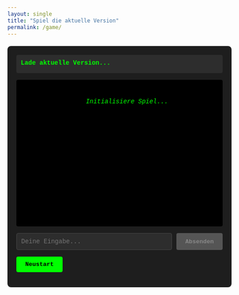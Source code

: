 ```yaml
---
layout: single
title: "Spiel die aktuelle Version"
permalink: /game/
---
```


<style>
#game-container {
  background: #1e1e1e;
  border-radius: 8px;
  padding: 20px;
  margin: 20px 0;
  font-family: 'Courier New', monospace;
}

#game-output {
  background: #000;
  color: #0f0;
  padding: 15px;
  border-radius: 4px;
  min-height: 300px;
  max-height: 500px;
  overflow-y: auto;
  font-size: 14px;
  line-height: 1.6;
  margin-bottom: 15px;
  white-space: pre-wrap;
}

#game-input-container {
  display: flex;
  gap: 10px;
  margin-bottom: 15px;
}

#game-input {
  flex: 1;
  background: #2d2d2d;
  color: #fff;
  border: 1px solid #444;
  padding: 10px;
  border-radius: 4px;
  font-family: 'Courier New', monospace;
  font-size: 14px;
}

#game-input:focus {
  outline: none;
  border-color: #0f0;
}

.game-btn {
  background: #0f0;
  color: #000;
  border: none;
  padding: 10px 20px;
  border-radius: 4px;
  cursor: pointer;
  font-family: 'Courier New', monospace;
  font-weight: bold;
}

.game-btn:hover {
  background: #0c0;
}

.game-btn:disabled {
  background: #555;
  color: #888;
  cursor: not-allowed;
}

#version-info {
  background: #2d2d2d;
  padding: 10px;
  border-radius: 4px;
  margin-bottom: 15px;
  color: #aaa;
  font-size: 12px;
}

#version-info h3 {
  margin: 0 0 5px 0;
  color: #0f0;
  font-size: 14px;
}

.loading {
  text-align: center;
  color: #0f0;
  font-style: italic;
}
</style>

<div id="game-container">
  <div id="version-info">
    <h3>Lade aktuelle Version...</h3>
  </div>

  <div id="game-output" class="loading">
    Initialisiere Spiel...
  </div>

  <div id="game-input-container">
    <input type="text" id="game-input" placeholder="Deine Eingabe..." disabled />
    <button class="game-btn" id="submit-btn" onclick="submitInput()" disabled>Absenden</button>
  </div>

  <button class="game-btn" id="restart-btn" onclick="restartGame()">Neustart</button>
</div>

<script>
// Versionen aus Jekyll verfügbar machen
window.versionsData = {{ site.data.versions.versions | jsonify }};
</script>
<script src="/assets/js/game-engine.js"></script>
